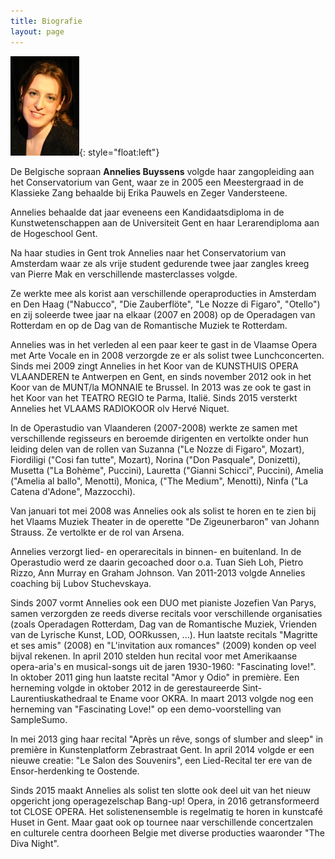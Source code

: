 ```yaml
---
title: Biografie  
layout: page
---
```

![](/images/others/pasfotoCVklein.jpg){: style="float:left"}

De Belgische sopraan **Annelies Buyssens** volgde  haar zangopleiding aan het Conservatorium van Gent, waar ze in 2005 een Meestergraad in de Klassieke Zang behaalde bij Erika Pauwels en Zeger Vandersteene. 

Annelies behaalde dat jaar eveneens een Kandidaatsdiploma in de Kunstwetenschappen aan de Universiteit Gent en haar Lerarendiploma aan de Hogeschool Gent.

Na haar studies in Gent trok Annelies naar het Conservatorium van Amsterdam waar ze als vrije student gedurende twee jaar zangles kreeg van Pierre Mak en verschillende masterclasses volgde. 

Ze werkte mee als korist aan verschillende operaproducties in Amsterdam en Den Haag ("Nabucco", "Die Zauberflöte", "Le Nozze di Figaro", "Otello") en zij soleerde twee jaar na elkaar (2007 en 2008) op de Operadagen van Rotterdam en op de Dag van de Romantische Muziek te Rotterdam.

Annelies was in het verleden al een paar keer te gast in de Vlaamse Opera met Arte Vocale en in 2008 verzorgde ze er als solist twee Lunchconcerten.
Sinds mei 2009 zingt Annelies in het Koor van de KUNSTHUIS OPERA VLAANDEREN te Antwerpen en Gent, en sinds november 2012 ook in het Koor van de MUNT/la MONNAIE te Brussel. In 2013 was ze ook te gast in het Koor van het TEATRO REGIO te Parma, Italië. Sinds 2015 versterkt Annelies het VLAAMS RADIOKOOR olv Hervé Niquet.

In de Operastudio van Vlaanderen (2007-2008) werkte ze samen met verschillende regisseurs en beroemde dirigenten  en  vertolkte onder hun leiding delen van de rollen van Suzanna ("Le Nozze di Figaro", Mozart), Fiordiligi ("Cosi fan tutte", Mozart), Norina ("Don Pasquale", Donizetti), Musetta ("La Bohème", Puccini), Lauretta ("Gianni Schicci", Puccini), Amelia ("Amelia al ballo", Menotti), Monica, ("The Medium", Menotti), Ninfa ("La Catena d'Adone", Mazzocchi). 

Van januari tot mei 2008 was Annelies ook als solist te horen en te zien bij het Vlaams Muziek Theater in de operette "De Zigeunerbaron" van Johann Strauss. Ze vertolkte er de rol van Arsena.

Annelies verzorgt lied- en operarecitals in binnen- en buitenland. In de Operastudio werd ze daarin gecoached door o.a. Tuan Sieh Loh, Pietro Rizzo, Ann Murray en Graham Johnson. Van 2011-2013 volgde Annelies coaching bij Lubov Stuchevskaya.

Sinds 2007 vormt Annelies ook een DUO met pianiste Jozefien Van Parys, samen verzorgden ze reeds diverse recitals voor verschillende organisaties (zoals Operadagen Rotterdam, Dag van de Romantische Muziek, Vrienden van de Lyrische Kunst, LOD, OORkussen, ...). Hun laatste recitals "Magritte et ses amis" (2008) en "L'invitation aux romances" (2009) konden op veel bijval rekenen.
In april 2010 stelden hun recital voor met Amerikaanse opera-aria's en musical-songs uit de jaren 1930-1960: "Fascinating love!". In oktober 2011 ging hun laatste recital "Amor y Odio" in première. Een herneming volgde in oktober 2012 in de gerestaureerde Sint-Laurentiuskathedraal te Ename voor OKRA. In maart 2013 volgde nog een herneming van "Fascinating Love!" op een demo-voorstelling van SampleSumo.

In mei 2013 ging haar recital "Après un rêve, songs of slumber and sleep" in première in Kunstenplatform Zebrastraat Gent. In april 2014 volgde er een nieuwe creatie: "Le Salon des Souvenirs", een Lied-Recital ter ere van de Ensor-herdenking te Oostende.

Sinds 2015 maakt Annelies als solist ten slotte ook deel uit van het nieuw opgericht jong operagezelschap Bang-up! Opera, in 2016 getransformeerd tot CLOSE OPERA. Het solistenensemble is regelmatig te horen in kunstcafé Huset in Gent. Maar gaat ook op tournee naar verschillende concertzalen en culturele centra doorheen Belgie met diverse producties waaronder "The Diva Night".
